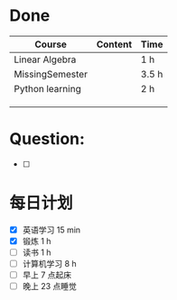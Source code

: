 # Done
| Course          | Content | Time  |
| --------------- | ------- | ----- |
| Linear Algebra  |         | 1 h   |
| MissingSemester |         | 3.5 h |
| Python learning |         | 2 h   |
|                 |         |       |
|                 |         |       |
|                 |         |       |

# Question:
- [ ]  

# 每日计划

- [x] 英语学习 15 min
- [x] 锻炼 1 h
- [ ] 读书 1 h
- [ ] 计算机学习 8 h
- [ ] 早上 7 点起床
- [ ] 晚上 23 点睡觉